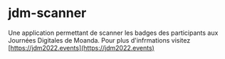 # jdm-scanner

Une application permettant de scanner les badges des participants aux Journées Digitales de Moanda. Pour plus d'infrmations visitez [https://jdm2022.events](https://jdm2022.events)